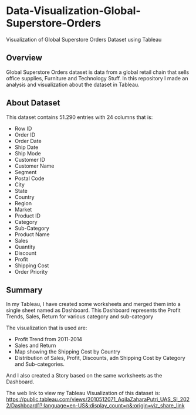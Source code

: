 # Data-Visualization-Global-Superstore-Orders
Visualization of Global Superstore Orders Dataset using Tableau

## Overview
Global Superstore Orders dataset is data from a global retail chain that sells office supplies, Furniture and Technology Stuff. In this repository I made an analysis and visualization about the dataset in Tableau.

## About Dataset
This dataset contains 51.290 entries with 24 columns that is:
- Row ID
- Order ID
- Order Date
- Ship Date
- Ship Mode
- Customer ID
- Customer Name
- Segment
- Postal Code
- City
- State
- Country
- Region
- Market
- Product ID
- Category
- Sub-Category
- Product Name
- Sales
- Quantity
- Discount
- Profit
- Shipping Cost
- Order Priority 

## Summary
In my Tableau, I have created some worksheets and merged them into a single sheet named as Dashboard. This Dashboard represents the Profit Trends, Sales, Return for various category and sub-category

The visualization that is used are:
- Profit Trend from 2011-2014
- Sales and Return
- Map showing the Shipping Cost by Country
- Distribution of Sales, Profit, Discounts, adn Shipping Cost by Category and Sub-categories.

And I also created a Story based on the same worksheets as the Dashboard.

The web link to view my Tableau Visualization of this dataset is:
https://public.tableau.com/views/2010512071_AqilaZaharaPutri_UAS_SI_2022/Dashboard1?:language=en-US&:display_count=n&:origin=viz_share_link
